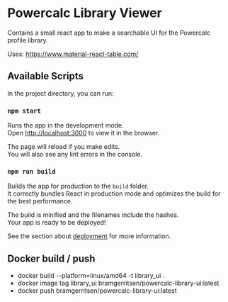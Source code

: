 # Powercalc Library Viewer

Contains a small react app to make a searchable UI for the Powercalc profile library.

Uses: https://www.material-react-table.com/

## Available Scripts

In the project directory, you can run:

### `npm start`

Runs the app in the development mode.\
Open [http://localhost:3000](http://localhost:3000) to view it in the browser.

The page will reload if you make edits.\
You will also see any lint errors in the console.

### `npm run build`

Builds the app for production to the `build` folder.\
It correctly bundles React in production mode and optimizes the build for the best performance.

The build is minified and the filenames include the hashes.\
Your app is ready to be deployed!

See the section about [deployment](https://facebook.github.io/create-react-app/docs/deployment) for more information.

## Docker build / push

- docker build --platform=linux/amd64 -t library_ui .
- docker image tag library_ui bramgerritsen/powercalc-library-ui:latest
- docker push bramgerritsen/powercalc-library-ui:latest
